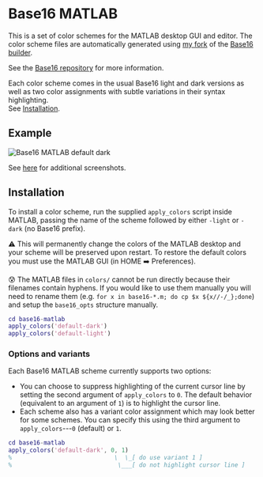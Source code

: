 # Base16 MATLAB

This is a set of color schemes for the MATLAB desktop GUI and editor.
The color scheme files are automatically generated using 
[my fork]() of the 
[Base16 builder](https://github.com/chriskempson/base16-builder).

See the [Base16 repository](https://github.com/chriskempson/base16)
for more information.

Each color scheme comes in the usual Base16 light and dark versions as 
well as two color assignments with subtle variations in their syntax 
highlighting.  
See [Installation](#Installation).

## Example

![Base16 MATLAB default dark](screenshots/base16-default-dark.png)

See [here](screenshots/index.md) for additional screenshots.

## Installation

To install a color scheme, run the supplied `apply_colors` script inside
MATLAB, passing the name of the scheme followed by 
either `-light` or `-dark` (no Base16 prefix).  

:warning: This will permanently change the colors of the 
MATLAB desktop and your scheme will be preserved upon restart.  To restore 
the default colors you must use the MATLAB GUI (in HOME :arrow_right:
Preferences).

:cold_sweat: The MATLAB files in `colors/` cannot be run directly 
because their filenames contain hyphens.  If you would like to use them
manually you will need to rename them (e.g. 
`for x in base16-*.m; do cp $x ${x//-/_};done`)
and setup the `base16_opts` structure manually.

```matlab
cd base16-matlab
apply_colors('default-dark')
apply_colors('default-light')
```

### Options and variants

Each Base16 MATLAB scheme currently supports two options:

  - You can choose to suppress highlighting of the current cursor 
line by setting the second argument of `apply_colors` to `0`.
The default behavior (equivalent to an argument of `1`) is to 
highlight the cursor line.
  - Each scheme also has a variant color assignment which may look
better for some schemes.  You can specify this using the third argument to
`apply_colors`---`0` (default) or `1`.

```matlab
cd base16-matlab
apply_colors('default-dark', 0, 1)
%                             \  \_[ do use variant 1 ]
%                              \___[ do not highlight cursor line ]
```

